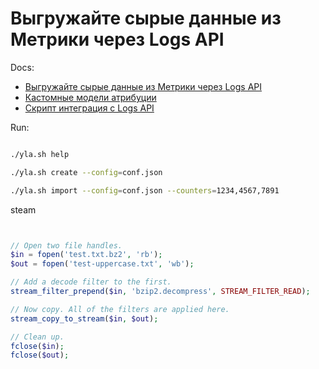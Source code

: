 # Выгружайте сырые данные из Метрики через Logs API


Docs:
* [Выгружайте сырые данные из Метрики через Logs API](https://yandex.ru/blog/metrika/vygruzhayte-syrye-dannye-iz-metriki-cherez-logs-api)
* [Кастомные модели атрибуции](https://nbviewer.jupyter.org/github/miptgirl/attribution_modelling/blob/master/220volt_case.ipynb)
* [Скрипт интеграция с Logs API](https://github.com/yndx-metrika/logs_api_integration)

Run:
```bash

./yla.sh help

./yla.sh create --config=conf.json

./yla.sh import --config=conf.json --counters=1234,4567,7891

```




steam 

```php


// Open two file handles.
$in = fopen('test.txt.bz2', 'rb');
$out = fopen('test-uppercase.txt', 'wb');

// Add a decode filter to the first.
stream_filter_prepend($in, 'bzip2.decompress', STREAM_FILTER_READ);

// Now copy. All of the filters are applied here.
stream_copy_to_stream($in, $out);

// Clean up.
fclose($in);
fclose($out);

``` 
